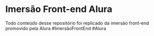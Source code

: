 # Imersão Front-end Alura
Todo conteúdo desse repositório foi replicado da imersão front-end promovido pela Alura
#ImersãoFrontEnd #Alura
